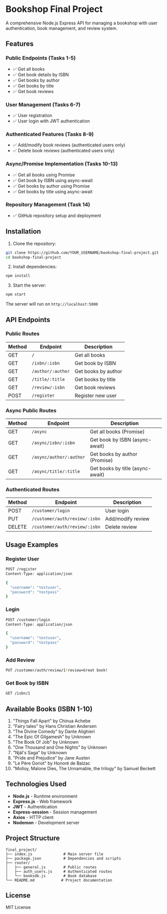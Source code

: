 # Bookshop Final Project

A comprehensive Node.js Express API for managing a bookshop with user authentication, book management, and review system.

## Features

### Public Endpoints (Tasks 1-5)
- ✅ Get all books
- ✅ Get book details by ISBN
- ✅ Get books by author
- ✅ Get books by title
- ✅ Get book reviews

### User Management (Tasks 6-7)
- ✅ User registration
- ✅ User login with JWT authentication

### Authenticated Features (Tasks 8-9)
- ✅ Add/modify book reviews (authenticated users only)
- ✅ Delete book reviews (authenticated users only)

### Async/Promise Implementation (Tasks 10-13)
- ✅ Get all books using Promise
- ✅ Get book by ISBN using async-await
- ✅ Get books by author using Promise
- ✅ Get books by title using async-await

### Repository Management (Task 14)
- ✅ GitHub repository setup and deployment

## Installation

1. Clone the repository:
```bash
git clone https://github.com/YOUR_USERNAME/bookshop-final-project.git
cd bookshop-final-project
```

2. Install dependencies:
```bash
npm install
```

3. Start the server:
```bash
npm start
```

The server will run on `http://localhost:5000`

## API Endpoints

### Public Routes

| Method | Endpoint | Description |
|--------|----------|-------------|
| GET | `/` | Get all books |
| GET | `/isbn/:isbn` | Get book by ISBN |
| GET | `/author/:author` | Get books by author |
| GET | `/title/:title` | Get books by title |
| GET | `/review/:isbn` | Get book reviews |
| POST | `/register` | Register new user |

### Async Public Routes

| Method | Endpoint | Description |
|--------|----------|-------------|
| GET | `/async` | Get all books (Promise) |
| GET | `/async/isbn/:isbn` | Get book by ISBN (async-await) |
| GET | `/async/author/:author` | Get books by author (Promise) |
| GET | `/async/title/:title` | Get books by title (async-await) |

### Authenticated Routes

| Method | Endpoint | Description |
|--------|----------|-------------|
| POST | `/customer/login` | User login |
| PUT | `/customer/auth/review/:isbn` | Add/modify review |
| DELETE | `/customer/auth/review/:isbn` | Delete review |

## Usage Examples

### Register User
```bash
POST /register
Content-Type: application/json

{
  "username": "testuser",
  "password": "testpass"
}
```

### Login
```bash
POST /customer/login
Content-Type: application/json

{
  "username": "testuser",
  "password": "testpass"
}
```

### Add Review
```bash
PUT /customer/auth/review/1?review=Great book!
```

### Get Book by ISBN
```bash
GET /isbn/1
```

## Available Books (ISBN 1-10)

1. "Things Fall Apart" by Chinua Achebe
2. "Fairy tales" by Hans Christian Andersen
3. "The Divine Comedy" by Dante Alighieri
4. "The Epic Of Gilgamesh" by Unknown
5. "The Book Of Job" by Unknown
6. "One Thousand and One Nights" by Unknown
7. "Njál's Saga" by Unknown
8. "Pride and Prejudice" by Jane Austen
9. "Le Père Goriot" by Honoré de Balzac
10. "Molloy, Malone Dies, The Unnamable, the trilogy" by Samuel Beckett

## Technologies Used

- **Node.js** - Runtime environment
- **Express.js** - Web framework
- **JWT** - Authentication
- **Express-session** - Session management
- **Axios** - HTTP client
- **Nodemon** - Development server

## Project Structure

```
final_project/
├── index.js              # Main server file
├── package.json          # Dependencies and scripts
├── router/
│   ├── general.js        # Public routes
│   ├── auth_users.js     # Authenticated routes
│   └── booksdb.js        # Book database
└── README.md            # Project documentation
```

## License

MIT License

